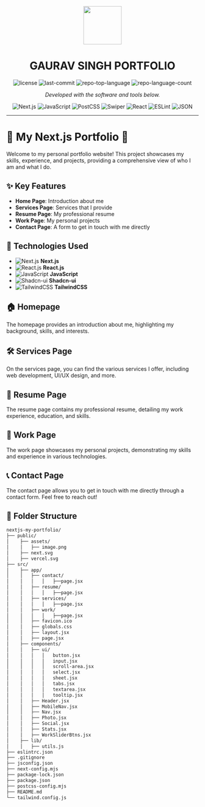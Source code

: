 <p align="center">
  <img src="https://img.icons8.com/external-tal-revivo-regular-tal-revivo/96/external-readme-is-a-easy-to-build-a-developer-hub-that-adapts-to-the-user-logo-regular-tal-revivo.png" width="100" />
</p>
<p align="center">
    <h1 align="center">GAURAV SINGH PORTFOLIO</h1>
</p>
<p align="center">
	<img src="https://img.shields.io/github/license/gmahur7/nextjs-my-portfolio?style=flat&color=0080ff" alt="license">
	<img src="https://img.shields.io/github/last-commit/gmahur7/nextjs-my-portfolio?style=flat&logo=git&logoColor=white&color=0080ff" alt="last-commit">
	<img src="https://img.shields.io/github/languages/top/gmahur7/nextjs-my-portfolio?style=flat&color=0080ff" alt="repo-top-language">
	<img src="https://img.shields.io/github/languages/count/gmahur7/nextjs-my-portfolio?style=flat&color=0080ff" alt="repo-language-count">
<p>
<p align="center">
		<em>Developed with the software and tools below.</em>
</p>
<p align="center">
  <img src="https://img.shields.io/badge/Next.js-000000.svg?style=flat&logo=next.js&logoColor=white" alt="Next.js">
	<img src="https://img.shields.io/badge/JavaScript-F7DF1E.svg?style=flat&logo=JavaScript&logoColor=black" alt="JavaScript">
	<img src="https://img.shields.io/badge/PostCSS-DD3A0A.svg?style=flat&logo=PostCSS&logoColor=white" alt="PostCSS">
	<img src="https://img.shields.io/badge/Swiper-6332F6.svg?style=flat&logo=Swiper&logoColor=white" alt="Swiper">
	<img src="https://img.shields.io/badge/React-61DAFB.svg?style=flat&logo=React&logoColor=black" alt="React">
	<img src="https://img.shields.io/badge/ESLint-4B32C3.svg?style=flat&logo=ESLint&logoColor=white" alt="ESLint">
	<img src="https://img.shields.io/badge/JSON-000000.svg?style=flat&logo=JSON&logoColor=white" alt="JSON">
</p>
<hr>

# 🌟 My Next.js Portfolio 🌟

Welcome to my personal portfolio website! This project showcases my skills, experience, and projects, providing a comprehensive view of who I am and what I do.

## ✨ Key Features

- **Home Page**: Introduction about me
- **Services Page**: Services that I provide
- **Resume Page**: My professional resume
- **Work Page**: My personal projects
- **Contact Page**: A form to get in touch with me directly

## 🚀 Technologies Used

- ![Next.js](https://img.shields.io/badge/-Next.js-000000?style=flat&logo=nextdotjs&logoColor=white) **Next.js**
- ![React.js](https://img.shields.io/badge/-React.js-61DAFB?style=flat&logo=react&logoColor=white) **React.js**
- ![JavaScript](https://img.shields.io/badge/-JavaScript-F7DF1E?style=flat&logo=javascript&logoColor=white) **JavaScript**
- ![Shadcn-ui](https://img.shields.io/badge/-Shadcn--ui-2A2A2A?style=flat&logoColor=white) **Shadcn-ui**
- ![TailwindCSS](https://img.shields.io/badge/-TailwindCSS-38B2AC?style=flat&logo=tailwind-css&logoColor=white) **TailwindCSS**

## 🏠 Homepage

The homepage provides an introduction about me, highlighting my background, skills, and interests. 

## 🛠 Services Page

On the services page, you can find the various services I offer, including web development, UI/UX design, and more.

## 📄 Resume Page

The resume page contains my professional resume, detailing my work experience, education, and skills.

## 💼 Work Page

The work page showcases my personal projects, demonstrating my skills and experience in various technologies.

## 📞 Contact Page

The contact page allows you to get in touch with me directly through a contact form. Feel free to reach out!

## 📂 Folder Structure

```bash
nextjs-my-portfolio/
├── public/
│    ├── assets/
│    │   ├── image.png
│    ├── next.svg
│    ├── vercel.svg
├── src/
│    ├── app/
│    │   ├── contact/
│    │   │   │   ├──page.jsx
│    │   ├── resume/
│    │   │   │   ├──page.jsx
│    │   ├── services/
│    │   │   │   ├──page.jsx
│    │   ├── work/
│    │   │   │   ├──page.jsx
│    │   ├── favicon.ico
│    │   ├── globals.css
│    │   ├── layout.jsx
│    │   ├── page.jsx
│    ├── components/
│    │   ├── ui/
│    │   │   │   button.jsx
│    │   │   │   input.jsx
│    │   │   │   scroll-area.jsx
│    │   │   │   select.jsx
│    │   │   │   sheet.jsx
│    │   │   │   tabs.jsx
│    │   │   │   textarea.jsx
│    │   │   │   tooltip.jsx
│    │   ├── Header.jsx
│    │   ├── MobileNav.jsx
│    │   ├── Nav.jsx
│    │   ├── Photo.jsx
│    │   ├── Social.jsx
│    │   ├── Stats.jsx
│    │   ├── WorkSliderBtns.jsx
│    ├── lib/
│    │   ├── utils.js
├── eslintrc.json
├── .gitignore
├── jsconfig.json
├── next-config.mjs
├── package-lock.json
├── package.json
├── postcss-config.mjs
├── README.md
└── tailwind.config.js
